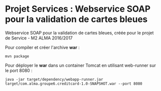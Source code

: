 Projet Services : Webservice SOAP pour la validation de cartes bleues
=====================================================================

Webservice SOAP pour la validation de cartes bleues, créée pour le projet de Service - M2 ALMA 2016/2017

Pour compiler et créer l'archive **war** :
```
mvn package
```

Pour déployer le **war** dans un container Tomcat en utilisant web-runner sur le port 8080 :
```
java -jar target/dependency/webapp-runner.jar target/com.alma.groupe6.creditcard-1.0-SNAPSHOT.war --port 8080
```
